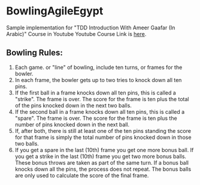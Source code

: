 # BowlingAgileEgypt
Sample implementation for  "TDD Introduction With Ameer Gaafar (In Arabic)" Course in Youtube
Youtube Course Link is [here](https://www.youtube.com/playlist?list=PLZPHP6RGS50NtpHLee-eInDbFqy3P303g).


## Bowling Rules:
1. Each game. or "line" of bowling, include ten turns, or frames for the bowler.
2. In each frame, the bowler gets up to two tries to knock down all ten pins.
3. If the first ball in a frame knocks down all ten pins, this is called a "strike".
  The frame is over. The score for the frame is ten plus the total of the pins
  knocked down in the next two balls.
4. If the second ball in a frame knocks down all ten pins, this is called a "spare".
  The frame is over. The score for the frame is ten plus the number of pins knocked down in the next ball.
5. If, after both, there is still at least one of the ten pins standing the score
  for that frame is simply the total number of pins knocked down in those two balls.
6. If you get a spare in the last (10th) frame you get one more bonus ball.
  If you get a strike in the last (10th) frame you get two more bonus balls.
  These bonus throws are taken as part of the same turn. If a bonus ball knocks
  down all the pins, the process does not repeat. The bonus balls are only used to
  calculate the score of the final frame.
